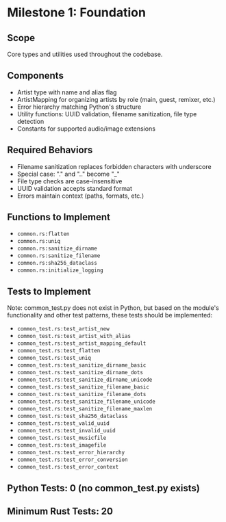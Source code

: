 # Milestone 1: Foundation

## Scope
Core types and utilities used throughout the codebase.

## Components
- Artist type with name and alias flag
- ArtistMapping for organizing artists by role (main, guest, remixer, etc.)
- Error hierarchy matching Python's structure
- Utility functions: UUID validation, filename sanitization, file type detection
- Constants for supported audio/image extensions

## Required Behaviors
- Filename sanitization replaces forbidden characters with underscore
- Special case: "." and ".." become "_" 
- File type checks are case-insensitive
- UUID validation accepts standard format
- Errors maintain context (paths, formats, etc.)

## Functions to Implement
- `common.rs:flatten`
- `common.rs:uniq`
- `common.rs:sanitize_dirname`
- `common.rs:sanitize_filename`
- `common.rs:sha256_dataclass`
- `common.rs:initialize_logging`

## Tests to Implement
Note: common_test.py does not exist in Python, but based on the module's functionality and other test patterns, these tests should be implemented:
- `common_test.rs:test_artist_new`
- `common_test.rs:test_artist_with_alias`
- `common_test.rs:test_artist_mapping_default`
- `common_test.rs:test_flatten`
- `common_test.rs:test_uniq`
- `common_test.rs:test_sanitize_dirname_basic`
- `common_test.rs:test_sanitize_dirname_dots`
- `common_test.rs:test_sanitize_dirname_unicode`
- `common_test.rs:test_sanitize_filename_basic`
- `common_test.rs:test_sanitize_filename_dots`
- `common_test.rs:test_sanitize_filename_unicode`
- `common_test.rs:test_sanitize_filename_maxlen`
- `common_test.rs:test_sha256_dataclass`
- `common_test.rs:test_valid_uuid`
- `common_test.rs:test_invalid_uuid`
- `common_test.rs:test_musicfile`
- `common_test.rs:test_imagefile`
- `common_test.rs:test_error_hierarchy`
- `common_test.rs:test_error_conversion`
- `common_test.rs:test_error_context`

## Python Tests: 0 (no common_test.py exists)
## Minimum Rust Tests: 20
